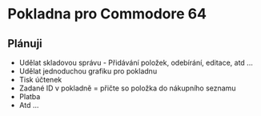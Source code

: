 # Pokladna pro Commodore 64
## Plánuji
* Udělat skladovou správu - Přidávání položek, odebírání, editace, atd ...
* Udělat jednoduchou grafiku pro pokladnu
* Tisk účtenek
* Zadané ID v pokladně = přičte so položka do nákupního seznamu
* Platba
* Atd ...
